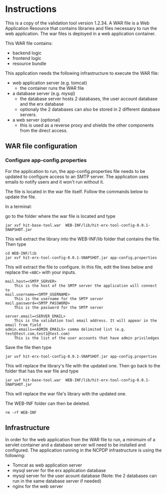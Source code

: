 # Instructions

This is a copy of the validation tool version 1.2.34. A WAR file is a Web Application Resource that contains libraries and files necessary to run the web application. The war files is deployed in a web application container.

This WAR file contains:

- backend logic
- frontend logic
- resource bundle

This application needs the following infrastructure to execute the WAR file:

- web application server (e.g. tomcat)
  - the container runs the WAR file
- a database server (e.g. mysql)
  - the database server hosts 2 databases, the user account database and the erx database
  - optionaly the 2 databases can also be stored in 2 different database servers.
- a web server (optional)
  - this is used as a reverse proxy and shields the other components from the direct access.

## WAR file configuration

### Configure app-config.properties

For the application to run, the app-config.properties file needs to be updated to configure access to an SMTP server. The application uses emails to notify users and it won't run without it.

The file is located in the war file itself. Follow the commands below to update the file.

In a terminal:

go to the folder where the war file is located and type

```
jar xvf hit-base-tool.war  WEB-INF/lib/hit-erx-tool-config-0.0.1-SNAPSHOT.jar
```

This will extract the library into the WEB-INF/lib folder that contains the file. Then type

```
cd WEB-INF/lib
jar xvf hit-erx-tool-config-0.0.1-SNAPSHOT.jar app-config.properties
```

This will extract the file to configure. In this file, edit the lines below and replace the `<ABC>` with your inputs.

```
mail.host=<SMTP_SERVER>
    This is the host of the SMTP server the application will connect to
mail.username=<SMTP_USERNAME>
    This is the username for the SMTP server
mail.password=<SMTP_PASSWORD>
    This is the password for the SMTP server

server.email=<SERVER_EMAIL>
    This is the validation tool email address. It will appear in the email from field
admin.emails=<ADMIN_EMAILS> comma delimited list (e.g. test@test.com,test1@test.com)
    This is the list of the user accounts that have admin priviledges 
```

Save the file then type

```
jar uvf hit-erx-tool-config-0.0.1-SNAPSHOT.jar app-config.properties
```

This will replace the library's file with the updated one. Then go back to the folder that has the war file and type

```
jar uvf hit-base-tool.war  WEB-INF/lib/hit-erx-tool-config-0.0.1-SNAPSHOT.jar
```

This will replace the war file's library with the updated one.

The WEB-INF folder can then be deleted.

```
rm -rf WEB-INF
```

## Infrastructure

In order for the web application from the WAR file to run, a minimuim of a servlet container and a database server will need to be installed and configured.
The application running in the NCPDP infrastructure is using the following:

- Tomcat as web application server
- mysql server for the erx application database
- mysql server for the user acount database (Note: the 2 databases can run in the same database server if needed)
- nginx for the web server
